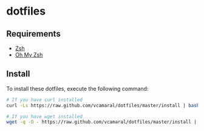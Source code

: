 # dotfiles

## Requirements

- [Zsh](https://github.com/robbyrussell/oh-my-zsh/wiki/Installing-ZSH)
- [Oh My Zsh](https://github.com/robbyrussell/oh-my-zsh)

## Install

To install these dotfiles, execute the following command:

```bash
# If you have curl installed
curl -Ls https://raw.github.com/vcamaral/dotfiles/master/install | bash

# If you have wget installed
wget -q -O - https://raw.github.com/vcamaral/dotfiles/master/install | bash
```
